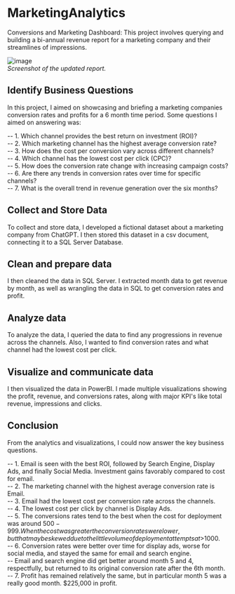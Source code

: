 # MarketingAnalytics
Conversions and Marketing Dashboard: This project involves querying and building a bi-annual revenue report for a marketing company and their streamlines of impressions.


![image](https://github.com/Aesenaliev/MarketingAnalytics/assets/147550215/aef7925f-b755-44b4-8f4d-a2a1672532b3) <br />
_Screenshot of the updated report._

## Identify Business Questions
In this project, I aimed on showcasing and briefing a marketing companies conversion rates and profits for a 6 month time period.
Some questions I aimed on answering was:

-- 1. Which channel provides the best return on investment (ROI)? <br />
-- 2. Which marketing channel has the highest average conversion rate? <br />
-- 3. How does the cost per conversion vary across different channels? <br />
-- 4. Which channel has the lowest cost per click (CPC)? <br /> 
-- 5. How does the conversion rate change with increasing campaign costs? <br />
-- 6. Are there any trends in conversion rates over time for specific channels? <br />
-- 7. What is the overall trend in revenue generation over the six months? <br />

## Collect and Store Data
To collect and store data, I developed a fictional dataset about a marketing company from ChatGPT. I then stored this dataset in a csv document, connecting it to a SQL Server Database.

## Clean and prepare data
I then cleaned the data in SQL Server. I extracted month data to get revenue by month, as well as wrangling the data in SQL to get conversion rates and profit.

## Analyze data
To analyze the data, I queried the data to find any progressions in revenue across the channels. Also, I wanted to find conversion rates and what channel had the lowest cost per click. 

## Visualize and communicate data
I then visualized the data in PowerBI. I made multiple visualizations showing the profit, revenue, and conversions rates, along with major KPI's like total revenue, impressions and clicks.

## Conclusion
From the analytics and visualizations, I could now answer the key business questions. 

-- 1. Email is seen with the best ROI, followed by Search Engine, Display Ads, and finally Social Media. Investment gains favorably compared to cost for email. <br />
-- 2. The marketing channel with the highest average conversion rate is Email. <br />
-- 3. Email had the lowest cost per conversion rate across the channels. <br />
-- 4. The lowest cost per click by channel is Display Ads. <br />
-- 5. The conversions rates tend to the best when the cost for deployment was around $500-999. When the cost was greater the conversion rates were lower, but that may be skewed due to the little volume of deployment attempts at >$1000. <br />
-- 6. Conversion rates were better over time for display ads, worse for social media, and stayed the same for email and search engine. <br />
-- Email and search engine did get better around month 5 and 4, respectfully, but returned to its original conversion rate after the 6th month. <br />
-- 7. Profit has remained relatively the same, but in particular month 5 was a really good month. $225,000 in profit. <br />


